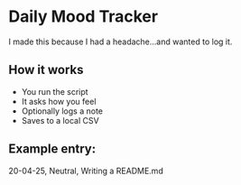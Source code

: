 #  Daily Mood Tracker

I made this because I had a headache...and wanted to log it.
## How it works
- You run the script
- It asks how you feel
- Optionally logs a note
- Saves to a local CSV

## Example entry:
20-04-25, Neutral, Writing a README.md
